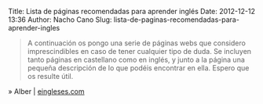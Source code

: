 Title: Lista de páginas recomendadas para aprender inglés
Date: 2012-12-12 13:36
Author: Nacho Cano
Slug: lista-de-paginas-recomendadas-para-aprender-ingles

> A continuación os pongo una serie de páginas webs que considero
> imprescindibles en caso de tener cualquier tipo de duda. Se incluyen
> tanto páginas en castellano como en inglés, y junto a la página una
> pequeña descripción de lo que podéis encontrar en ella. Espero que os
> resulte útil.

» Alber | [eingleses.com][]

  [eingleses.com]: http://eingleses.com/2012/11/03/lista-de-paginas-recomendadas-para-aprender-ingles/
    "Lista de páginas recomendadas para aprender inglés"
